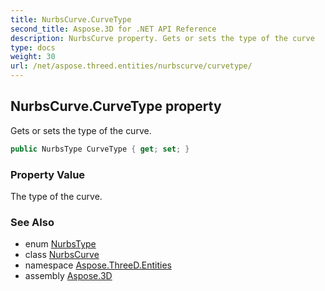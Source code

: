 ```yaml
---
title: NurbsCurve.CurveType
second_title: Aspose.3D for .NET API Reference
description: NurbsCurve property. Gets or sets the type of the curve
type: docs
weight: 30
url: /net/aspose.threed.entities/nurbscurve/curvetype/
---
```

## NurbsCurve.CurveType property

Gets or sets the type of the curve.

```csharp
public NurbsType CurveType { get; set; }
```

### Property Value

The type of the curve.

### See Also

* enum [NurbsType](../../nurbstype/)
* class [NurbsCurve](../)
* namespace [Aspose.ThreeD.Entities](../../../aspose.threed.entities/)
* assembly [Aspose.3D](../../../)


